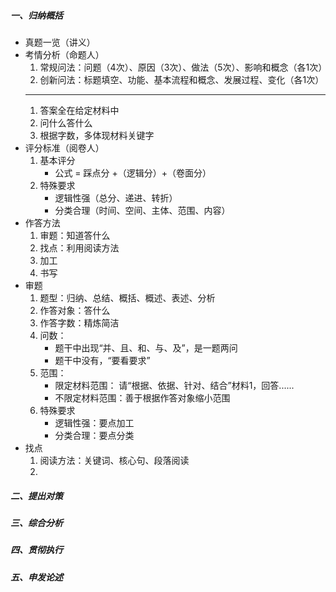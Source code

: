 ##### 一、归纳概括
- 真题一览（讲义）
- 考情分析（命题人）
	1. 常规问法：问题（4次）、原因（3次）、做法（5次）、影响和概念（各1次）
	1. 创新问法：标题填空、功能、基本流程和概念、发展过程、变化（各1次）
	***
	1. 答案全在给定材料中
	1. 问什么答什么
	1. 根据字数，多体现材料关键字
- 评分标准（阅卷人）	
	1. 基本评分
		- 公式 = 踩点分 +（逻辑分）+（卷面分） 
	1. 特殊要求
		- 逻辑性强（总分、递进、转折）
		- 分类合理（时间、空间、主体、范围、内容）
- 作答方法
	1. 审题：知道答什么
	1. 找点：利用阅读方法
	1. 加工
	1. 书写
- 审题	
	1. 题型：归纳、总结、概括、概述、表述、分析
	1. 作答对象：答什么
	1. 作答字数：精炼简洁
	1. 问数：
		- 题干中出现“并、且、和、与、及”，是一题两问
		- 题干中没有，“要看要求”
	1. 范围：
		- 限定材料范围：
		请“根据、依据、针对、结合”材料1，回答......
		- 不限定材料范围：善于根据作答对象缩小范围
	1. 特殊要求
		- 逻辑性强：要点加工
		- 分类合理：要点分类	
- 找点
	1. 阅读方法：关键词、核心句、段落阅读
	1. 
##### 二、提出对策

##### 三、综合分析
##### 四、贯彻执行
##### 五、申发论述